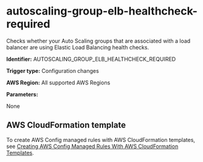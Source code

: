 # autoscaling\-group\-elb\-healthcheck\-required<a name="autoscaling-group-elb-healthcheck-required"></a>

Checks whether your Auto Scaling groups that are associated with a load balancer are using Elastic Load Balancing health checks\.

**Identifier:** AUTOSCALING\_GROUP\_ELB\_HEALTHCHECK\_REQUIRED

**Trigger type:** Configuration changes

**AWS Region:** All supported AWS Regions

**Parameters:**

 None   

## AWS CloudFormation template<a name="w22aac11c29c17c31c15"></a>

To create AWS Config managed rules with AWS CloudFormation templates, see [Creating AWS Config Managed Rules With AWS CloudFormation Templates](aws-config-managed-rules-cloudformation-templates.md)\.